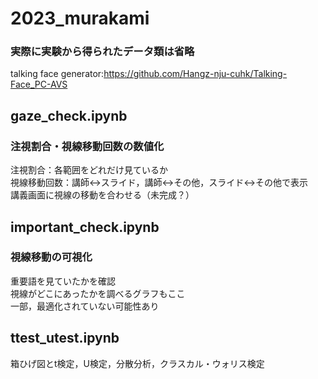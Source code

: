 # 2023_murakami
### 実際に実験から得られたデータ類は省略

talking face generator:<https://github.com/Hangz-nju-cuhk/Talking-Face_PC-AVS>


## gaze_check.ipynb
### 注視割合・視線移動回数の数値化  
注視割合：各範囲をどれだけ見ているか  
視線移動回数：講師↔スライド，講師↔その他，スライド↔その他で表示  
講義画面に視線の移動を合わせる（未完成？）

## important_check.ipynb
### 視線移動の可視化
重要語を見ていたかを確認  
視線がどこにあったかを調べるグラフもここ  
一部，最適化されていない可能性あり

## ttest_utest.ipynb
箱ひげ図とt検定，U検定，分散分析，クラスカル・ウォリス検定
